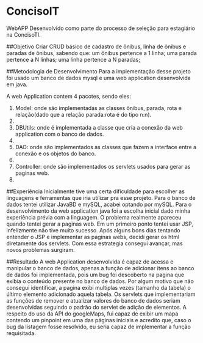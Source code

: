# ConcisoIT
WebAPP Desenvolvido como parte do processo de seleção para estagiário na ConcisoTI.

##Objetivo
Criar CRUD básico de cadastro de ônibus, linha de ônibus e paradas de ônibus, sabendo que:
um ônibus pertence a 1 linha;
uma parada pertence a N linhas;
uma linha pertence a N paradas;

##Metodologia de Desenvolvimento
Para a implementação desse projeto foi usado um banco de dados mysql e uma web application desenvolvida em java.

A web Application contem 4 pacotes, sendo eles:
1. Model: onde são implementadas as classes ônibus, parada, rota e relação(dado que a relação parada:rota é do tipo n:n).
2. 
2. DBUtils: onde é implementada a classe que cria a conexão da web application com o banco de dados.
3. 
3. DAO: onde são implementados as classes que fazem a interface entre a conexão e os objetos do banco.
4. 
4. Controller: onde são implementados os servlets usados para gerar as paginas web.
5. 
##Experiência
Inicialmente tive uma certa dificuldade para escolher as linguagens e ferramentas que iria utilizar pra esse projeto. Para o banco de dados tentei utilizar JavaBD e mySQL, acabei optando por mySQL. Para o desenvolvimento da web application java foi a escolha inicial dado minha experiência prévia com a linguagem. O problema realmente apareceu quando tentei gerar a paginas web. Em um primeiro ponto tentei usar JSP, infelizmente não tive muito sucesso. Após alguns bons dias tentando entender o JSP e implementar as paginas webs, decidi gerar os html diretamente dos servlets. Com essa estrategia consegui avançar, mas novos problemas surgiram.

##Resultado
A web Application desenvolvida é capaz de acessa e manipular o banco de dados, apenas a função de adicionar itens ao banco de dados foi implementada, pois um bug foi descoberto na pagina que exibia o conteúdo presente no banco de dados. Por algum motivo que não consegui identificar, a pagina exibi multiplas vezes (tamanho da tabela) o último elemento adicionado aquela tabela.
Os servlets que implementariam as funções de remover e atualizar valores do banco de dados seriam desenvolvidas seguindo o padrão do servlet de adição de elementos.
A respeito do uso da API do googleMaps, fui capaz de exibir um mapa contendo um pinpoint em uma das páginas iniciais e acredito que, caso o bug da listagem fosse resolvido, eu seria capaz de implementar a função requisitada.

